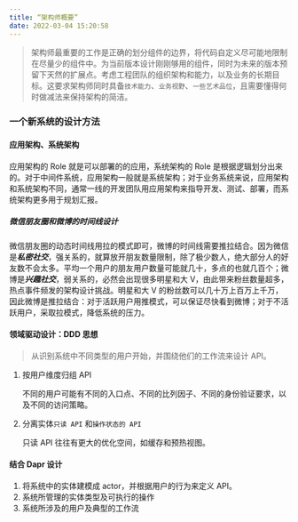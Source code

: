 ```yaml
---
title: “架构师概要”
date: 2022-03-04 15:20:58
---
```


> 架构师最重要的工作是正确的划分组件的边界，将代码自定义尽可能地限制在尽量少的组件中。为当前版本设计刚刚够用的组件，同时为未来的版本预留下天然的扩展点。考虑工程团队的组织架构和能力，以及业务的长期目标。这要求架构师同时具备`技术能力`、`业务视野`、`一些艺术品位`，且需要懂得何时做减法来保持架构的简洁。

### 一个新系统的设计方法

#### 应用架构、系统架构

应用架构的 Role 就是可以部署的的应用，系统架构的 Role 是根据逻辑划分出来的。对于中间件系统，应用架构一般就是系统架构；对于业务系统来说，应用架构和系统架构不同，通常一线的开发团队用应用架构来指导开发、测试、部署，而系统架构更多用于规划汇报。

##### 微信朋友圈和微博的时间线设计

微信朋友圈的动态时间线用拉的模式即可，微博的时间线需要推拉结合。因为微信是***私密社交***，强关系的，就算放开朋友数量限制，除了极少数人，绝大部分人的好友数不会太多。平均一个用户的朋友用户数量可能就几十，多点的也就几百个；微博是***兴趣社交***，弱关系的，必然会出现很多明星和大 V，由此带来粉丝数量超多，热点事件频发的架构设计挑战。明星和大 V 的粉丝数可以几十万上百万上千万，因此微博是推拉结合：对于活跃用户用推模式，可以保证尽快看到微博；对于不活跃用户，采取拉模式，降低系统的压力。

#### 领域驱动设计：DDD 思想

> 从识别系统中不同类型的用户开始，并围绕他们的工作流来设计 API。

1. 按用户维度归组 API

   不同的用户可能有不同的入口点、不同的比列因子、不同的身份验证要求，以及不同的访问策略。

2. 分离实体`只读 API` 和`操作状态的 API `

   只读 API 往往有更大的优化空间，如缓存和预热视图。

#### 结合 Dapr 设计

1. 将系统中的实体建模成 actor，并根据用户的行为来定义 API。
2. 系统所管理的实体类型及可执行的操作
3. 系统所涉及的用户及典型的工作流

